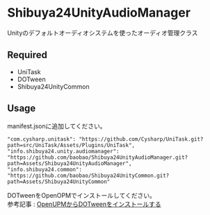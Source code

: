 # Shibuya24UnityAudioManager

Unityのデフォルトオーディオシステムを使ったオーディオ管理クラス

## Required

- UniTask
- DOTween
- Shibuya24UnityCommon

## Usage

manifest.jsonに追加してください。

```
"com.cysharp.unitask": "https://github.com/Cysharp/UniTask.git?path=src/UniTask/Assets/Plugins/UniTask",
"info.shibuya24.unity.audiomanager": "https://github.com/baobao/Shibuya24UnityAudioManager.git?path=Assets/Shibuya24UnityAudioManager",
"info.shibuya24.common": "https://github.com/baobao/Shibuya24UnityCommon.git?path=Assets/Shibuya24UnityCommon"
```

DOTweenをOpenOPMでインストールしてください。  
参考記事 : [OpenUPMからDOTweenをインストールする](https://www.shibuya24.info/entry/dotween_install_from_openupm)
